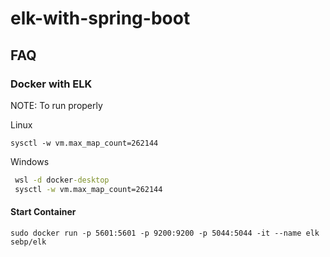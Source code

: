 # elk-with-spring-boot

## FAQ

### Docker with ELK

NOTE: To run properly 

Linux
```shell
sysctl -w vm.max_map_count=262144
```

Windows

```cmd
 wsl -d docker-desktop
 sysctl -w vm.max_map_count=262144
```
#### Start Container
```shell
sudo docker run -p 5601:5601 -p 9200:9200 -p 5044:5044 -it --name elk sebp/elk
```